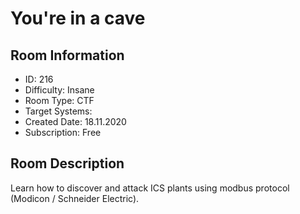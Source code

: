 ﻿# You're in a cave

## Room Information
- ID: 216
- Difficulty: Insane
- Room Type: CTF
- Target Systems: 
- Created Date: 18.11.2020
- Subscription: Free

## Room Description
Learn how to discover and attack ICS plants using modbus protocol (Modicon / Schneider Electric).
